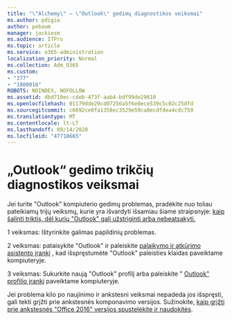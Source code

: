 ```yaml
---
title: "\"Alchemy\" – \"Outlook\" gedimų diagnostikos veiksmai"
ms.author: pdigia
author: pebaum
manager: jackiesm
ms.audience: ITPro
ms.topic: article
ms.service: o365-administration
localization_priority: Normal
ms.collection: Adm_O365
ms.custom:
- "377"
- "1800016"
ROBOTS: NOINDEX, NOFOLLOW
ms.assetid: dbd710ec-cdeb-473f-aab4-bdf99de29610
ms.openlocfilehash: 01179dde29cd07256a5f6e0ece539c5c02c25dfd
ms.sourcegitcommit: c6692ce0fa1358ec3529e59ca0ecdfdea4cdc759
ms.translationtype: MT
ms.contentlocale: lt-LT
ms.lasthandoff: 09/14/2020
ms.locfileid: "47718665"
---
```

# <a name="outlook-crash-troubleshooting-steps"></a>„Outlook“ gedimo trikčių diagnostikos veiksmai

Jei turite "Outlook" kompiuterio gedimų problemas, pradėkite nuo toliau pateikiamų trijų veiksmų, kurie yra išvardyti išsamiau šiame straipsnyje: [kaip šalinti triktis, dėl kurių "Outlook" gali užstriginti arba nebeatsakyti.](https://docs.microsoft.com/exchange/troubleshoot/outlook-crashes/crash-issues)
  
1 veiksmas: Ištyrinkite galimas papildinių problemas.
  
2 veiksmas: pataisykite "Outlook" ir paleiskite [palaikymo ir atkūrimo asistento įrankį](https://aka.ms/SaRA-OutlookWontStart) , kad išspręstumėte "Outlook" paleisties klaidas paveiktame kompiuteryje.
  
3 veiksmas: Sukurkite naują "Outlook" profilį arba paleiskite " [Outlook" profilio įrankį](https://aka.ms/SaRA-OutlookSetupProfile) paveiktame kompiuteryje.
  
Jei problema kilo po naujinimo ir ankstesni veiksmai nepadeda jos išspręsti, gali tekti grįžti prie ankstesnės komponavimo versijos. Sužinokite, [kaip grįžti prie ankstesnės "Office 2016" versijos spustelėkite ir naudokitės](https://support.microsoft.com/help/2770432).
  